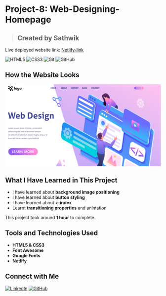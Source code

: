 





# Project-8: Web-Designing-Homepage

>## Created by Sathwik 

Live deployed website link: [Netlify-link](https://web-designing-homepagee.netlify.app/) 
 
![HTML5](https://img.shields.io/badge/HTML5-E34F26?style=for-the-badge&logo=html5&logoColor=white) ![CSS3](https://img.shields.io/badge/CSS3-1572B6?style=for-the-badge&logo=css3&logoColor=white) ![Git](https://img.shields.io/badge/Git-F05032?style=for-the-badge&logo=git&logoColor=white) ![GitHub](https://img.shields.io/badge/GitHub-181717?style=for-the-badge&logo=github&logoColor=white)





## How the Website Looks  
![Image](thumbnail.png)

## What I Have Learned in This Project
- I have learned about **background image positioning**
- I have learned about **button styling**
- I have learned about **z-index**
- Learnt **transitioning properties** and animation

This project took around **1 hour** to complete.


## Tools and Technologies Used
- **HTML5 & CSS3** 
- **Font Awesome** 
- **Google Fonts** 
- **Netlify** 


## Connect with Me

[![LinkedIn](https://img.shields.io/badge/LinkedIn-0077B5?style=for-the-badge&logo=linkedin&logoColor=white)](https://www.linkedin.com/in/sathwik-alagoni-056b692a0/)
[![GitHub](https://img.shields.io/badge/GitHub-181717?style=for-the-badge&logo=github&logoColor=white)](https://github.com/Sathwik-Alagoni)
